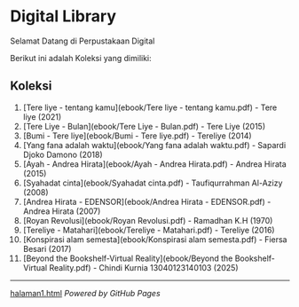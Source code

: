 # Digital Library

Selamat Datang di Perpustakaan Digital

Berikut ini adalah Koleksi yang dimiliki:

## Koleksi
1. [Tere liye - tentang kamu](ebook/Tere liye - tentang kamu.pdf) - Tere liye (2021)
2. [Tere Liye - Bulan](ebook/Tere Liye - Bulan.pdf) - Tere Liye (2015)
3. [Bumi - Tere liye](ebook/Bumi - Tere liye.pdf) - Tereliye (2014)
4. [Yang fana adalah waktu](ebook/Yang fana adalah waktu.pdf) - Sapardi Djoko Damono (2018)
5. [Ayah - Andrea Hirata](ebook/Ayah - Andrea Hirata.pdf) - Andrea Hirata (2015)
6. [Syahadat cinta](ebook/Syahadat cinta.pdf) - Taufiqurrahman Al-Azizy (2008)
7. [Andrea Hirata - EDENSOR](ebook/Andrea Hirata - EDENSOR.pdf) - Andrea Hirata (2007)
8. [Royan Revolusi](ebook/Royan Revolusi.pdf) - Ramadhan K.H (1970)
9. [Tereliye - Matahari](ebook/Tereliye - Matahari.pdf) - Tereliye (2016)
10. [Konspirasi alam semesta](ebook/Konspirasi alam semesta.pdf) - Fiersa Besari (2017)
11. [Beyond the Bookshelf-Virtual Reality](ebook/Beyond the Bookshelf-Virtual Reality.pdf) - Chindi Kurnia 13040123140103 (2025)


   ---
[halaman1.html](webti/halaman1.html)
*Powered by GitHub Pages*
